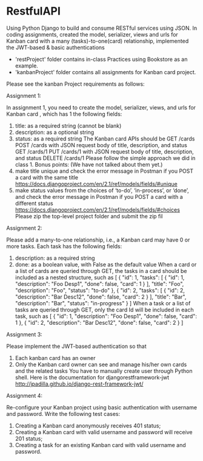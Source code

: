 # RestfulAPI
Using Python Django to build and consume RESTful services using JSON. In coding assignments, created the model, serializer, views and urls for Kanban card with a many (tasks)-to-one(card) relationship, implemented the JWT-based &amp; basic authentications

* 'restProject' folder contains in-class Practices using Bookstore as an example.
* 'kanbanProject' folder contains all assignments for Kanban card project.

Please see the kanban Project requirements as follows:

Assignment 1:

In assignment 1, you need to create the model, serializer, views, and urls for
Kanban card , which has 1 the following fields:
1. title: as a required string (cannot be blank)
2. description: as a optional string
3. status: as a required string
The Kanban card APIs should be
GET /cards
POST /cards
with JSON request body of title, description, and status
GET /cards/1
PUT /cards/1
with JSON request body of title, description, and status
DELETE /cards/1
Please follow the simple approach we did in class 1.
Bonus points: (We have not talked about them yet.)
1. make title unique and check the error message in Postman if you POST a
card with the same title
https://docs.djangoproject.com/en/2.1/ref/models/fields/#unique
2. make status values from the choices of ‘to-do’, ‘in-process’, or
‘done’, and check the error message in Postman if you POST a card with a
different status
https://docs.djangoproject.com/en/2.1/ref/models/fields/#choices
Please zip the top-level project folder and submit the zip fil

Assignment 2:

Please add a many-to-one relationship, i.e., a Kanban card may have 0 or more
tasks. Each task has the following fields:
1. description: as a required string
2. done: as a boolean value, with False as the default value
When a card or a list of cards are queried through GET, the tasks in a card
should be included as a nested structure, such as
[
{
"id": 1,
"tasks": [
{
"id": 1,
"description": "Foo Desp1",
"done": false,
"card": 1
}
],
"title": "Foo",
"description": "Foo",
"status": "to-do"
},
{
"id": 2,
"tasks": [
{
"id": 2,
"description": "Bar Desc12",
"done": false,
"card": 2
}
],
"title": "Bar",
"description": "Bar",
"status": "in-progress"
}
]
When a task or a list of tasks are queried through GET, only the card Id will be
included in each task, such as
[
{
"id": 1,
"description": "Foo Desp1",
"done": false,
"card": 1
},
{
"id": 2,
"description": "Bar Desc12",
"done": false,
"card": 2
}
]

Assignment 3:

Please implement the JWT-based authentication so that
1. Each kanban card has an owner
2. Only the Kanban card owner can see and manage his/her own cards and the
related tasks
You have to manually create user through Python shell.
Here is the documentation for djangorestframework-jwt
http://jpadilla.github.io/django-rest-framework-jwt/

Assignment 4:

Re-configure your Kanban project using basic authentication with username
and password.
Write the following test cases:
1. Creating a Kanban card anonymously receives 401 status;
2. Creating a Kanban card with valid username and password will receive 201
status;
3. Creating a task for an existing Kanban card with valid username and
password.
